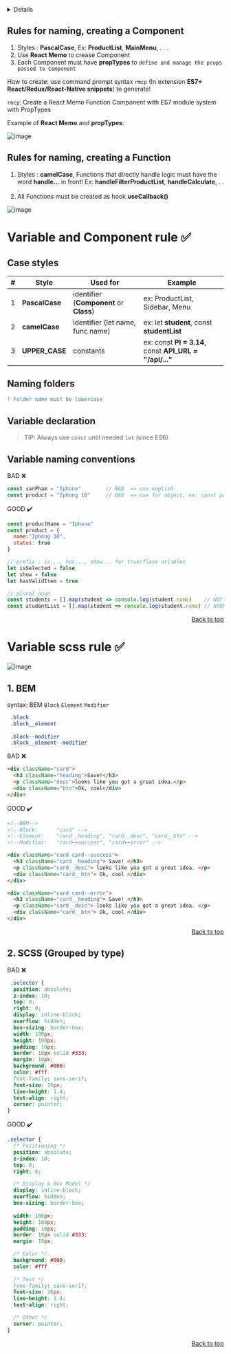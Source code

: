 

<a name="top"/>

<details>
  
  * [Variable and Component rule](#Variable-and-Component-rule)
    * [Case styles](#Case-styles)
    * [Naming folders](#Naming-folders)
    * [Variable declaration](#Variable-declaration)
    * [Variable naming conventions](#Variable-naming-conventions)
  * [Variable scss rule](#Variable-scss-rule)
    * [BEM](#BEM)
    * [Grouped-by-type](#Grouped-by-type)
</details>

 ## Rules for naming, creating a Component
 1. Styles : **PascalCase**, Ex: **ProductList**, **MainMenu**, . . .
 2. Use **React Memo** to crease Component
 3. Each Component must have **propTypes** to ```define and manage the props passed to Component```
 
 How to create: use command prompt syntax ```rmcp``` (In extension **ES7+ React/Redux/React-Native snippets**) to generate!
 
 ```rmcp```: Create a React Memo Function Component with ES7 module system with PropTypes  
 
 Example of **React Memo** and **propTypes**:
 
 ![image](https://user-images.githubusercontent.com/62045359/152634546-80ce75aa-3380-475a-ac2a-b5edd148bd5a.png)


 ## Rules for naming, creating a Function
 1. Styles : **camelCase**, Functions that directly handle logic must have the word **handle...** in front! 
    Ex: **handleFilterProductList**, **handleCalculate**, . . .
 2. All Functions must be created as hook **useCallback()**

![image](https://user-images.githubusercontent.com/62045359/152634305-b511a817-6af5-40e9-87a9-9452aff6baac.png)



<a name="Variable-and-Component-rule"/>

# Variable and Component rule :white_check_mark: 


<a name="Case-styles"/>

## Case styles
| #           |      Style    |    Used for   |    Example    |
|-------------|---------------|---------------|---------------|
|  1 |    **PascalCase**  | identifier (**Component** or **Class**) | ex: ProductList, Sidebar, Menu
|  2 |    **camelCase**  | identifier (let name, func name) | ex: let **student**, const **studentList**
|  3 |    **UPPER_CASE**  | constants | ex: const **PI = 3.14**, const **API_URL = "/api/..."**|



<a name="Naming-folders"/>

## Naming folders

```diff 
! Folder name must be lowercase
```

<a name="Variable-declaration"/>

## Variable declaration
> TIP: Always use ```const``` until needed ```let``` (since ES6)


<a name="Variable-naming-conventions"/>

## Variable naming conventions

BAD  :x:
```js
const sanPham = "Iphone"        // BAD  => use english
const product = "Iphong 10"     // BAD  => use for object, ex: const product = {. . .}
```
GOOD ✔️
```js
const productName = "Iphone"    
const product = {
  name:"Iphong 10",
  status: true
}                               
```
```js
// prefix : is..., has..., show... for true/flase ariables
let isSelected = false
let show = false
let hasValidItem = true

// plural noun 
const students = [].map(student => console.log(student.name)    // NOT GOOD
const studentList = [].map(student => console.log(student.name) // GOOD
```

<p align="right"> <a  href="#top">Back to top</a> </p>

<a name="Variable-scss-rule"/>

# Variable scss rule :white_check_mark: 
![image](https://user-images.githubusercontent.com/62045359/151298857-dff00240-11d0-4506-ab3b-770543782535.png)

<a name="BEM"/>

## 1. BEM
syntax: BEM ```Block``` ```Element``` ```Modifier```

```css
 .block
 .block__element
 
 .block--modifier
 .block__element--modifier
```

BAD  :x:
```html
<div className="card">
  <h3 className="heading">Save!</h3>
  <p className="desc">looks like you got a great idea.</p>
  <div className="btn">Ok, cool</div>
</div>
```
GOOD ✔️
```html
<!--BEM-->
<!--Block:      "card" -->
<!--Element:    "card__heading", "card__desc", "card__btn" -->
<!--Modifier:   "card--success", "card--error" -->

<div className="card card--success">
  <h3 className="card__heading"> Save! </h3>
  <p className="card__desc"> looks like you got a great idea. </p>
  <div className="card__btn"> Ok, cool </div>
</div>

<div className="card card--error">
  <h3 className="card__heading"> Save! </h3>
  <p className="card__desc"> looks like you got a great idea. </p>
  <div className="card__btn"> Ok, cool </div>
</div>
```

<a name="Grouped-by-type"/>

 <p align="right"> <a  href="#top">Back to top</a> </p>

## 2. SCSS (Grouped by type)

BAD  :x:
```css
 .selector {
  position: absolute;
  z-index: 10;
  top: 0;
  right: 0;
  display: inline-block;
  overflow: hidden;
  box-sizing: border-box;
  width: 100px;
  height: 100px;
  padding: 10px;
  border: 10px solid #333;
  margin: 10px;
  background: #000;
  color: #fff
  font-family: sans-serif;
  font-size: 16px;
  line-height: 1.4;
  text-align: right;
  cursor: pointer;
}
```
GOOD ✔️
```css
.selector {
  /* Positioning */
  position: absolute;
  z-index: 10;
  top: 0;
  right: 0;

  /* Display & Box Model */
  display: inline-block;
  overflow: hidden;
  box-sizing: border-box;
  
  width: 100px;
  height: 100px;
  padding: 10px;
  border: 10px solid #333;
  margin: 10px;

  /* Color */
  background: #000;
  color: #fff
  
  /* Text */
  font-family: sans-serif;
  font-size: 16px;
  line-height: 1.4;
  text-align: right;

  /* Other */
  cursor: pointer;
}
```


 <p align="right"> <a  href="#top">Back to top</a> </p>
